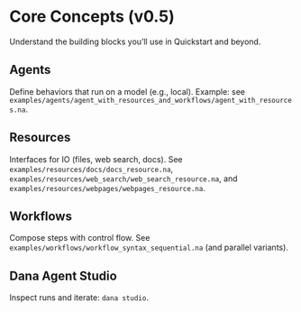 # Core Concepts (v0.5)

Understand the building blocks you’ll use in Quickstart and beyond.

## Agents
Define behaviors that run on a model (e.g., local). Example: see `examples/agents/agent_with_resources_and_workflows/agent_with_resources.na`.

## Resources
Interfaces for IO (files, web search, docs). See `examples/resources/docs/docs_resource.na`, `examples/resources/web_search/web_search_resource.na`, and `examples/resources/webpages/webpages_resource.na`.

## Workflows
Compose steps with control flow. See `examples/workflows/workflow_syntax_sequential.na` (and parallel variants).

## Dana Agent Studio
Inspect runs and iterate: `dana studio`.
